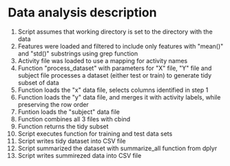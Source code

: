 # Data analysis description

1. Script assumes that working directory is set to the directory with the data 
1.  Features were loaded and filtered to include only features with "mean()" and "std()" substrings using grep function
2. Activity file was loaded to use a mapping for activity names
3. Function "process_dataset" with parameters for "X" file, "Y" file and subject file processes a dataset (either test or train) to generate tidy subset of data
3. Function loads the "x" data file, selects columns identified in step 1
4. Function loads the "y" data file, and merges it with activity labels, while preserving the row order
5. Funtion loads the "subject" data file
6. Function combines all 3 files with cbind
7. Function returns the tidy subset
8. Script executes function for training and test data sets
9. Script writes tidy dataset into CSV file
10. Script summarized the dataset with summarize_all function from dplyr
11. Script writes summirezed data into CSV file
